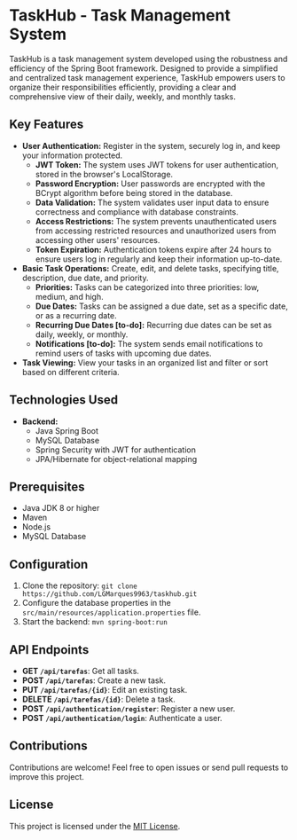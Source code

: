 # TaskHub - Task Management System

TaskHub is a task management system developed using the robustness and efficiency of the Spring Boot framework. Designed to provide a simplified and centralized task management experience, TaskHub empowers users to organize their responsibilities efficiently, providing a clear and comprehensive view of their daily, weekly, and monthly tasks.

## Key Features

- **User Authentication:** Register in the system, securely log in, and keep your information protected.
    - **JWT Token:** The system uses JWT tokens for user authentication, stored in the browser's LocalStorage.
    - **Password Encryption:** User passwords are encrypted with the BCrypt algorithm before being stored in the database.
    - **Data Validation:** The system validates user input data to ensure correctness and compliance with database constraints.
    - **Access Restrictions:** The system prevents unauthenticated users from accessing restricted resources and unauthorized users from accessing other users' resources.
    - **Token Expiration:** Authentication tokens expire after 24 hours to ensure users log in regularly and keep their information up-to-date.
- **Basic Task Operations:** Create, edit, and delete tasks, specifying title, description, due date, and priority.
    - **Priorities:** Tasks can be categorized into three priorities: low, medium, and high.
    - **Due Dates:** Tasks can be assigned a due date, set as a specific date, or as a recurring date.
    - **Recurring Due Dates [to-do]:** Recurring due dates can be set as daily, weekly, or monthly.
    - **Notifications [to-do]:** The system sends email notifications to remind users of tasks with upcoming due dates.
- **Task Viewing:** View your tasks in an organized list and filter or sort based on different criteria.

## Technologies Used

- **Backend:**
    - Java Spring Boot
    - MySQL Database
    - Spring Security with JWT for authentication
    - JPA/Hibernate for object-relational mapping

## Prerequisites

- Java JDK 8 or higher
- Maven
- Node.js
- MySQL Database

## Configuration

1. Clone the repository: `git clone https://github.com/LGMarques9963/taskhub.git`
2. Configure the database properties in the `src/main/resources/application.properties` file.
3. Start the backend: `mvn spring-boot:run`

## API Endpoints

- **GET `/api/tarefas`**: Get all tasks.
- **POST `/api/tarefas`**: Create a new task.
- **PUT `/api/tarefas/{id}`**: Edit an existing task.
- **DELETE `/api/tarefas/{id}`**: Delete a task.
- **POST `/api/authentication/register`**: Register a new user.
- **POST `/api/authentication/login`**: Authenticate a user.

## Contributions

Contributions are welcome! Feel free to open issues or send pull requests to improve this project.

## License

This project is licensed under the [MIT License](LICENSE).
